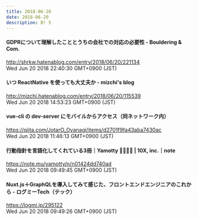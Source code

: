 ```yaml
---
title: 2018-06-20
date: 2018-06-20
description: B! 5
---
```


#### GDPRについて理解したこととうちの会社での対応の必要性 - Bouldering & Com.
http://shrkw.hatenablog.com/entry/2018/06/20/221134<br>
Wed Jun 20 2018 22:40:30 GMT+0900 (JST)<br>


#### いつ ReactNative を使っても大丈夫か - mizchi's blog
http://mizchi.hatenablog.com/entry/2018/06/20/115539<br>
Wed Jun 20 2018 14:53:23 GMT+0900 (JST)<br>


#### vue-cli の dev-server にモバイルからアクセス（同ネットワーク内）
https://qiita.com/JotarO_Oyanagi/items/d2701f9fa43aba7430ac<br>
Wed Jun 20 2018 11:46:13 GMT+0900 (JST)<br>


#### 行動指針を言語化してくれている3冊｜Yamotty 👨‍👩‍👦‍👦 | 10X, inc.｜note
https://note.mu/yamotty/n/n01424dd740ad<br>
Wed Jun 20 2018 09:49:45 GMT+0900 (JST)<br>


#### Nuxt.js＋GraphQLを導入してみて感じた、フロントエンドエンジニアのこれから - ログミーTech（テック）
https://logmi.jp/295122<br>
Wed Jun 20 2018 09:49:26 GMT+0900 (JST)<br>


